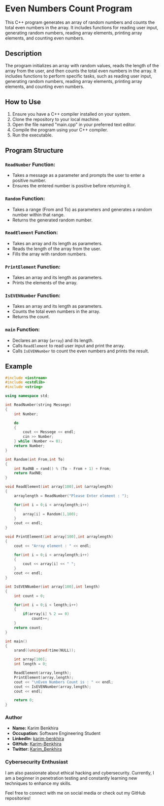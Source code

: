 # Even Numbers Count Program

This C++ program generates an array of random numbers and counts the total even numbers in the array. It includes functions for reading user input, generating random numbers, reading array elements, printing array elements, and counting even numbers.

## Description

The program initializes an array with random values, reads the length of the array from the user, and then counts the total even numbers in the array. It includes functions to perform specific tasks, such as reading user input, generating random numbers, reading array elements, printing array elements, and counting even numbers.

## How to Use

1. Ensure you have a C++ compiler installed on your system.
2. Clone the repository to your local machine.
3. Open the file named "main.cpp" in your preferred text editor.
4. Compile the program using your C++ compiler.
5. Run the executable.

## Program Structure

### `ReadNumber` Function:

- Takes a message as a parameter and prompts the user to enter a positive number.
- Ensures the entered number is positive before returning it.

### `Random` Function:

- Takes a range (From and To) as parameters and generates a random number within that range.
- Returns the generated random number.

### `ReadElement` Function:

- Takes an array and its length as parameters.
- Reads the length of the array from the user.
- Fills the array with random numbers.

### `PrintElement` Function:

- Takes an array and its length as parameters.
- Prints the elements of the array.

### `IsEVENNumber` Function:

- Takes an array and its length as parameters.
- Counts the total even numbers in the array.
- Returns the count.

### `main` Function:

- Declares an array (`array`) and its length.
- Calls `ReadElement` to read user input and print the array.
- Calls `IsEVENNumber` to count the even numbers and prints the result.


## Example

```cpp
#include <iostream>
#include <cstdlib>
#include <string>

using namespace std;

int ReadNumber(string Messege)
{
    int Number;

    do
    {
        cout << Messege << endl;
        cin >> Number;
    } while (Number <= 0);
    return Number;
}

int Random(int From,int To)
{
    int RadNB = rand() % (To - From + 1) + From;
    return RadNB;
}

void ReadElement(int array[100],int &arraylength)
{
    arraylength = ReadNumber("Please Enter element : ");

    for(int i = 0;i < arraylength;i++)
    {
        array[i] = Random(1,100);
    }
    cout << endl;
}

void PrintElement(int array[100],int arraylength)
{
    cout << "Array element : " << endl;

    for(int i = 0;i < arraylength;i++)
    {
        cout << array[i] << " ";
    }
    cout << endl;
}

int IsEVENNumber(int array[100],int length)
{
    int count = 0;

    for(int i = 0;i < length;i++)
    {
        if(array[i] % 2 == 0)
            count++;
    }
    return count;
}

int main()
{
    srand((unsigned)time(NULL));

    int array[100];
    int length = 0;

    ReadElement(array,length);
    PrintElement(array,length);
    cout << "\nEven Numbers Count is : " << endl;
    cout << IsEVENNumber(array,length);
    cout << endl;

    return 0;
}

```

### Author

- **Name:** Karim Benkhira
- **Occupation:** Software Engineering Student
- **LinkedIn:** [karim-benkhira](https://linkedin.com/in/karim-benkhira-206597224)
- **GitHub:** [Karim-Benkhira](https://github.com/Karim-Benkhira)
- **Twitter:** [Karim_Benkhira](https://twitter.com/Karim_Benkhira)

### Cybersecurity Enthusiast

I am also passionate about ethical hacking and cybersecurity. Currently, I am a beginner in penetration testing and constantly learning new techniques to enhance my skills.

Feel free to connect with me on social media or check out my GitHub repositories!

